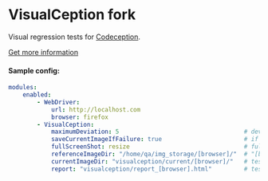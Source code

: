 # VisualCeption fork

Visual regression tests for [Codeception](http://codeception.com/).
 
[Get more information](https://github.com/Codeception/VisualCeption)

#### Sample config:
```yaml
modules:
    enabled: 
        - WebDriver:
            url: http://localhost.com
            browser: firefox
        - VisualCeption:
            maximumDeviation: 5                                   # deviation in percent
            saveCurrentImageIfFailure: true                       # if true, VisualCeption saves the current
            fullScreenShot: resize                                # fullpage screenshot (resize/scroll/false)
            referenceImageDir: "/home/qa/img_storage/[browser]/"  # "[browser]" replaced to "firefox"
            currentImageDir: "visualception/current/[browser]/"   # tests/_output/visualception/current/firefox/
            report: "visualception/report_[browser].html"         # tests/_output/visualception/report_firefox.html
```